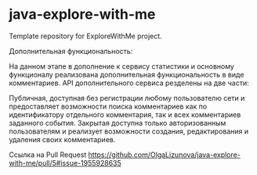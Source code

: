 # java-explore-with-me
Template repository for ExploreWithMe project.

Дополнительная функциональность: 

На данном этапе в дополнение к сервису статистики и основному функционалу реализована дополнительная функциональность в виде комментариев. API дополнительного сервиса резделены на две части:

Публичная, доступная без регистрации любому пользователю сети и предоставляет возможности поиска комментариев как по идентификатору отдельного комментария, так и всех комментариев заданного события.
Закрытая доступна только авторизованным пользователям и реализует возможности создания, редактирования и удаления своих комментариев.



Ссылка на Pull Request
https://github.com/OlgaLizunova/java-explore-with-me/pull/5#issue-1955928635